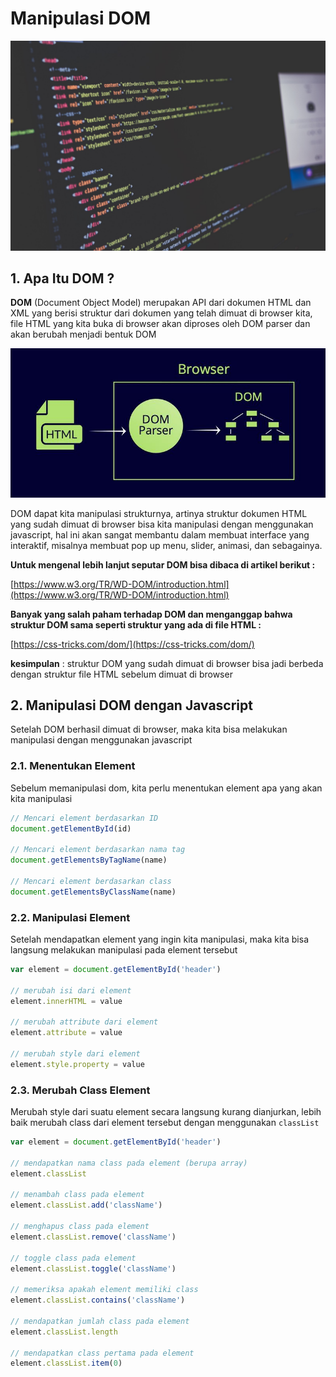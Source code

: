 # Manipulasi DOM

![code](code.jpeg)

## 1. Apa Itu DOM ?

**DOM** (Document Object Model) merupakan API dari dokumen HTML dan XML yang berisi struktur dari dokumen yang telah dimuat di browser kita, file HTML yang kita buka di browser akan diproses oleh DOM parser dan akan berubah menjadi bentuk DOM

![dom-parser](dom-parser.jpg)

DOM dapat kita manipulasi strukturnya, artinya struktur dokumen HTML yang sudah dimuat di browser bisa kita manipulasi dengan menggunakan javascript, hal ini akan sangat membantu dalam membuat interface yang interaktif, misalnya membuat pop up menu, slider, animasi, dan sebagainya.

**Untuk mengenal lebih lanjut seputar DOM bisa dibaca di artikel berikut :**

[https://www.w3.org/TR/WD-DOM/introduction.html](https://www.w3.org/TR/WD-DOM/introduction.html)

**Banyak yang salah paham terhadap DOM dan menganggap bahwa struktur DOM sama seperti struktur yang ada di file HTML :**

[https://css-tricks.com/dom/](https://css-tricks.com/dom/)

**kesimpulan** : struktur DOM yang sudah dimuat di browser bisa jadi berbeda dengan struktur file HTML sebelum dimuat di browser

## 2. Manipulasi DOM dengan Javascript

Setelah DOM berhasil dimuat di browser, maka kita bisa melakukan manipulasi dengan menggunakan javascript

### 2.1. Menentukan Element

Sebelum memanipulasi dom, kita perlu menentukan element apa yang akan kita manipulasi

```javascript
// Mencari element berdasarkan ID
document.getElementById(id)

// Mencari element berdasarkan nama tag
document.getElementsByTagName(name)

// Mencari element berdasarkan class
document.getElementsByClassName(name)
```

### 2.2. Manipulasi Element

Setelah mendapatkan element yang ingin kita manipulasi, maka kita bisa langsung melakukan manipulasi pada element tersebut

```javascript
var element = document.getElementById('header')

// merubah isi dari element
element.innerHTML = value

// merubah attribute dari element
element.attribute = value

// merubah style dari element
element.style.property = value
```

### 2.3. Merubah Class Element

Merubah style dari suatu element secara langsung kurang dianjurkan, lebih baik merubah class dari element tersebut dengan menggunakan `classList`

```javascript
var element = document.getElementById('header')

// mendapatkan nama class pada element (berupa array)
element.classList

// menambah class pada element
element.classList.add('className')

// menghapus class pada element
element.classList.remove('className')

// toggle class pada element
element.classList.toggle('className')

// memeriksa apakah element memiliki class
element.classList.contains('className')

// mendapatkan jumlah class pada element
element.classList.length

// mendapatkan class pertama pada element
element.classList.item(0)
```

